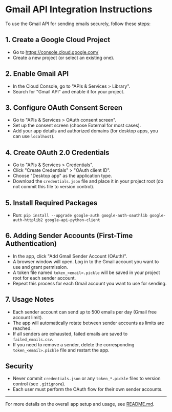 # Gmail API Integration Instructions

To use the Gmail API for sending emails securely, follow these steps:

## 1. Create a Google Cloud Project
- Go to https://console.cloud.google.com/
- Create a new project (or select an existing one).

## 2. Enable Gmail API
- In the Cloud Console, go to "APIs & Services > Library".
- Search for "Gmail API" and enable it for your project.

## 3. Configure OAuth Consent Screen
- Go to "APIs & Services > OAuth consent screen".
- Set up the consent screen (choose External for most cases).
- Add your app details and authorized domains (for desktop apps, you can use `localhost`).

## 4. Create OAuth 2.0 Credentials
- Go to "APIs & Services > Credentials".
- Click "Create Credentials" > "OAuth client ID".
- Choose "Desktop app" as the application type.
- Download the `credentials.json` file and place it in your project root (do not commit this file to version control).

## 5. Install Required Packages
- Run: `pip install --upgrade google-auth google-auth-oauthlib google-auth-httplib2 google-api-python-client`

## 6. Adding Sender Accounts (First-Time Authentication)
- In the app, click "Add Gmail Sender Account (OAuth)".
- A browser window will open. Log in to the Gmail account you want to use and grant permission.
- A token file named `token_<email>.pickle` will be saved in your project root for each sender account.
- Repeat this process for each Gmail account you want to use for sending.

## 7. Usage Notes
- Each sender account can send up to 500 emails per day (Gmail free account limit).
- The app will automatically rotate between sender accounts as limits are reached.
- If all senders are exhausted, failed emails are saved to `failed_emails.csv`.
- If you need to remove a sender, delete the corresponding `token_<email>.pickle` file and restart the app.

## Security
- Never commit `credentials.json` or any `token_*.pickle` files to version control (see `.gitignore`).
- Each user must perform the OAuth flow for their own sender accounts.

---

For more details on the overall app setup and usage, see [README.md](README.md).
